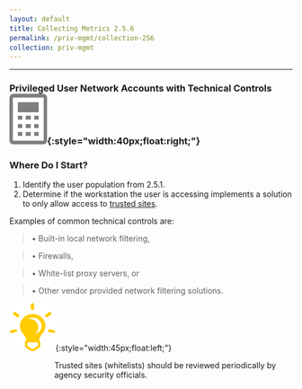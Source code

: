 ```yaml
---
layout: default
title: Collecting Metrics 2.5.6
permalink: /priv-mgmt/collection-256
collection: priv-mgmt
---
```

---
### Privileged User Network Accounts with Technical Controls  ![calc logo](../img/calc.png){:style="width:40px;float:right;"}
### Where Do I Start?

1. Identify the user population from 2.5.1.
2.	Determine if the workstation the user is accessing implements a solution to only allow access to [trusted sites](../tools-tips/fisma-def).

Examples of common technical controls are:
>•	 Built-in local network filtering,

>•	Firewalls,

>•	White-list proxy servers, or

>•	Other vendor provided network filtering solutions.

![aha logo](../img/aha.png){:style="width:45px;float:left;"}
<style>
div .usa-alert {background-color: #e1f3f8;}
div .usa-alert-text {
padding-left: 5rem;
horizontal-align: right; }
  </style>
  <div class="usa-alert">
  <div class="usa-alert-text">
Trusted sites (whitelists) should be reviewed periodically by agency security officials.
</div>
</div>
